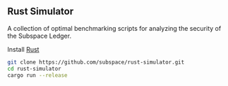 ## Rust Simulator

A collection of optimal benchmarking scripts for analyzing the security of the Subspace Ledger.

Install [Rust](https://www.rust-lang.org/tools/install)

```bash
git clone https://github.com/subspace/rust-simulator.git
cd rust-simulator
cargo run --release
```
